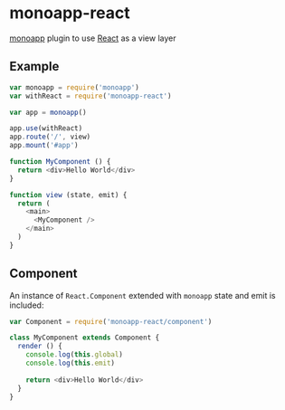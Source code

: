 # monoapp-react

[monoapp](https://github.com/jongacnik/monoapp) plugin to use [React](https://github.com/facebook/react) as a view layer

## Example

```js
var monoapp = require('monoapp')
var withReact = require('monoapp-react')

var app = monoapp()

app.use(withReact)
app.route('/', view)
app.mount('#app')

function MyComponent () {
  return <div>Hello World</div>
}

function view (state, emit) {
  return (
    <main>
      <MyComponent />
    </main>
  ) 
}
```

## Component

An instance of `React.Component` extended with `monoapp` state and emit is included:

```js
var Component = require('monoapp-react/component')

class MyComponent extends Component {
  render () {
    console.log(this.global)
    console.log(this.emit)
    
    return <div>Hello World</div>
  }
}
```